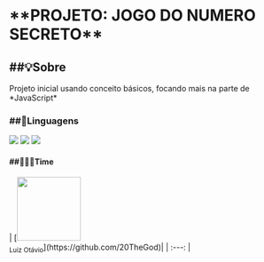 <h1>**PROJETO: JOGO DO NUMERO SECRETO**</h1>

<h2>##💡Sobre</h2>
  <p>Projeto inicial usando conceito básicos, focando mais na parte de *JavaScript*</p>

<h3>##🚀Linguagens</h3>
<div>
  <img src="https://img.shields.io/badge/HTML-239120?style=for-the-badge&logo=html5&logoColor=white">
  <img src="https://img.shields.io/badge/CSS-239120?&style=for-the-badge&logo=css3&logoColor=white">
  <img src="https://img.shields.io/badge/JavaScript-F7DF1E?style=for-the-badge&logo=javascript&logoColor=black">
</div>

<h4>##🧑🏻‍💻Time</h4>
 | [<img loading="lazy" src="https://avatars.githubusercontent.com/u/158577981?s=400&u=38ceffe0e218010dad06a6a286472a270ffaf730&v=4" width=115><br><sub>Luiz Otávio</sub>](https://github.com/20TheGod)|
 | :---: |
